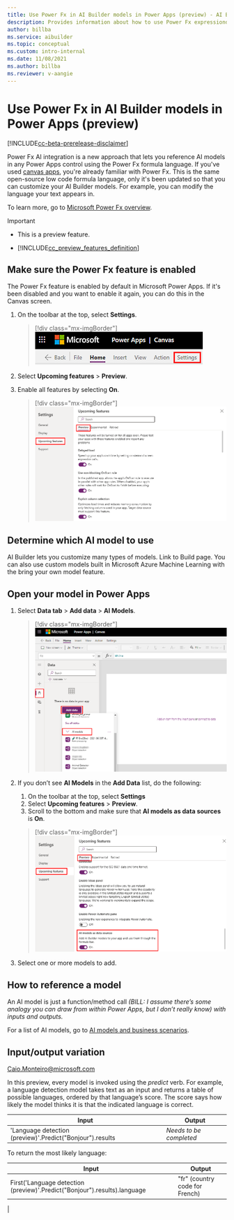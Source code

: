 ```yaml
---
title: Use Power Fx in AI Builder models in Power Apps (preview) - AI Builder | Microsoft Docs
description: Provides information about how to use Power Fx expressiond in AI Builder models in Power Apps
author: billba
ms.service: aibuilder
ms.topic: conceptual
ms.custom: intro-internal
ms.date: 11/08/2021
ms.author: billba
ms.reviewer: v-aangie
---
```


# Use Power Fx in AI Builder models in Power Apps (preview)

[!INCLUDE[cc-beta-prerelease-disclaimer](./includes/cc-beta-prerelease-disclaimer.md)]

Power Fx AI integration is a new approach that lets you reference AI models in any Power Apps control using the Power Fx formula language. If you've used [canvas apps](/powerapps/maker/canvas-apps/getting-started), you're already familiar with Power Fx. This is the same open-source low code formula language, only it's been updated so that you can customize your AI Builder models. For example, you can modify the language your text appears in.

To learn more, go to [Microsoft Power Fx overview](/power-platform/power-fx/overview).

> [!IMPORTANT]
> - This is a preview feature.
>
> - [!INCLUDE[cc_preview_features_definition](includes/cc-preview-features-definition.md)]

## Make sure the Power Fx feature is enabled

The Power Fx feature is enabled by default in Microsoft Power Apps. If it's been disabled and you want to enable it again, you can do this in the Canvas screen.

1. On the toolbar at the top, select **Settings**.

    > [!div class="mx-imgBorder"]
    > ![Screenshot of Upcoming features enabled.](media/powerfx-in-powerapps/canvas-toolbar.png "Upcoming features enabled")

1. Select **Upcoming features** > **Preview**.

1. Enable all features by selecting **On**.

    > [!div class="mx-imgBorder"]
    > ![Screenshot of Upcoming features enabled.](media/powerfx-in-powerapps/settings.png "Upcoming features enabled")

## Determine which AI model to use

AI Builder lets you customize many types of models. Link to Build page. You can also use custom models built in Microsoft Azure Machine Learning with the bring your own model feature.

## Open your model in Power Apps

1. Select **Data tab** > **Add data** > **AI Models**.

    > [!div class="mx-imgBorder"]
    > ![Screenshot of Upcoming features enabled.](media/powerfx-in-powerapps/add-model.png "Upcoming features enabled")

1. If you don’t see **AI Models** in the **Add Data** list, do the following:

    1. On the toolbar at the top, select **Settings**
    1. Select **Upcoming features** > **Preview**.
    1. Scroll to the bottom and make sure that **AI models as data sources** is **On**.

    > [!div class="mx-imgBorder"]
    > ![Screenshot of Upcoming features enabled.](media/powerfx-in-powerapps/data-sources.png "Upcoming features enabled")

1. Select one or more models to add.

## How to reference a model

An AI model is just a function/method call *(BILL: I assume there’s some analogy you can draw from within Power Apps, but I don’t really know) with inputs and outputs.*

For a list of AI models, go to [AI models and business scenarios](model-types.md).

## Input/output variation

 Caio.Monteiro@microsoft.com

In this preview, every model is invoked using the *predict* verb. For example, a language detection model takes text as an input and returns a table of possible languages, ordered by that language’s score. The score says how likely the model thinks it is that the indicated language is correct.

|Input  |Output  |
|---------|---------|
|'Language detection (preview)'.Predict("Bonjour").results     | *Needs to be completed*        |

To return the most likely language:

|Input  |Output  |
|---------|---------|
|First('Language detection (preview)'.Predict("Bonjour").results).language  | "fr" (country code for French)       |
|
